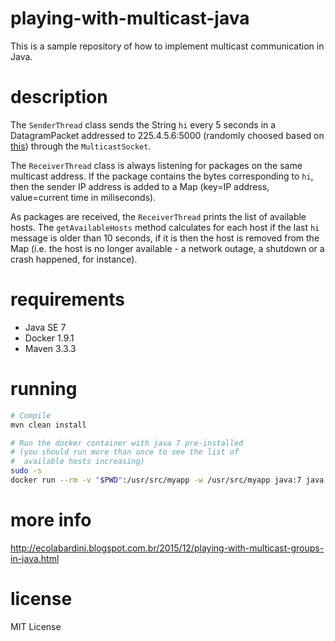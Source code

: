 # playing-with-multicast-java

This is a sample repository of how to implement multicast communication in Java. 

# description

The ``SenderThread`` class sends the String ``hi`` every 5 seconds in a DatagramPacket addressed to 225.4.5.6:5000 (randomly choosed based on [this](http://www.iana.org/assignments/multicast-addresses/multicast-addresses.xhtml)) through the ``MulticastSocket``. 

The ``ReceiverThread`` class is always listening for packages on the same multicast address. If the package contains the bytes corresponding to ``hi``, then the sender IP address is added to a Map (key=IP address, value=current time in miliseconds).

As packages are received, the ``ReceiverThread`` prints the list of available hosts. The ``getAvailableHosts`` method calculates for each host if the last ``hi`` message is older than 10 seconds, if it is then the host is removed from the Map (i.e. the host is no longer available - a network outage, a shutdown or a crash happened, for instance).

# requirements

* Java SE 7
* Docker 1.9.1
* Maven 3.3.3

# running

```sh
# Compile
mvn clean install

# Run the docker container with java 7 pre-installed 
# (you should run more than once to see the list of
#  available hosts increasing)
sudo -s
docker run --rm -v "$PWD":/usr/src/myapp -w /usr/src/myapp java:7 java -jar target/example-1.0.jar
```

# more info

http://ecolabardini.blogspot.com.br/2015/12/playing-with-multicast-groups-in-java.html

# license

MIT License


